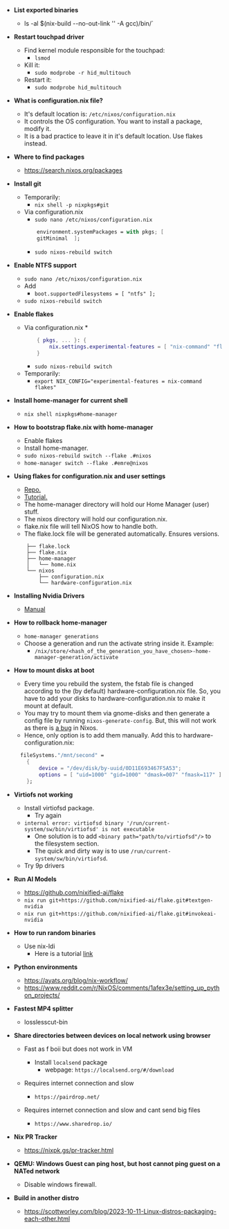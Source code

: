 * **List exported binaries**
    * ls -al $(nix-build --no-out-link '<nixpkgs>' -A gcc)/bin/` 

* **Restart touchpad driver**
    * Find kernel module responsible for the touchpad:
        * `lsmod`
    * Kill it:
        * `sudo modprobe -r hid_multitouch`
    * Restart it:
        * `sudo modprobe hid_multitouch`

* **What is configuration.nix file?**
    * It's default location is: ```/etc/nixos/configuration.nix```
    * It controls the OS configuration. You want to install a package, modify it.
    * It is a bad practice to leave it in it's default location. Use flakes instead.

* **Where to find packages**
    * https://search.nixos.org/packages

* **Install git**
    * Temporarily:
        * ```nix shell -p nixpkgs#git```
    * Via configuration.nix
        * ```sudo nano /etc/nixos/configuration.nix```
        ```nix
            environment.systemPackages = with pkgs; [
            gitMinimal  ];
        ```
        * ```sudo nixos-rebuild switch```

* **Enable NTFS support**
    * ```sudo nano /etc/nixos/configuration.nix```
    * Add
        * ```boot.supportedFilesystems = [ "ntfs" ];```
    * ```sudo nixos-rebuild switch```

* **Enable flakes**
    * Via configuration.nix
        *
        ```nix
            { pkgs, ... }: {
                nix.settings.experimental-features = [ "nix-command" "flakes" ];
            }
        ```
        * ```sudo nixos-rebuild switch```
    * Temporarily:
        * ```export NIX_CONFIG="experimental-features = nix-command flakes"```

* **Install home-manager for current shell**
    * ```nix shell nixpkgs#home-manager```

* **How to bootstrap flake.nix with home-manager**
    * Enable flakes
    * Install home-manager.
    * ```sudo nixos-rebuild switch --flake .#nixos```
    * ```home-manager switch --flake .#emre@nixos```

* **Using flakes for configuration.nix and user settings**
    * [Repo.](https://github.com/Misterio77/nix-starter-configs)
    * [Tutorial.](https://cola-gang.industries/nixos-for-the-confused-part-i)
    * The home-manager directory will hold our Home Manager (user) stuff.
    * The nixos directory will hold our configuration.nix.
    * flake.nix file will tell NixOS how to handle both.
    * The flake.lock file will be generated automatically. Ensures versions.
    ```
        ├── flake.lock
        ├── flake.nix
        ├── home-manager
        │   └── home.nix
        └── nixos
            ├── configuration.nix
            └── hardware-configuration.nix
    ```

* **Installing Nvidia Drivers**
    * [Manual](https://nixos.wiki/wiki/Nvidia)

* **How to rollback home-manager**
    * ```home-manager generations```
    * Choose a generation and run the activate string inside it. Example:
        * ```/nix/store/<hash_of_the_generation_you_have_chosen>-home-manager-generation/activate```

* **How to mount disks at boot**
    *  Every time you rebuild the system, the fstab file is changed according to the (by default) hardware-configuration.nix file. So, you have to add your disks to hardware-configuration.nix to make it mount at default.
    * You may try to mount them via gnome-disks and then generate a config file by running ```nixos-generate-config```. But, this will not work as there is [a bug](https://github.com/NixOS/nixpkgs/issues/14624) in Nixos.
    * Hence, only option is to add them manually. Add this to hardware-configuration.nix:
    ```nix
      fileSystems."/mnt/second" =
        {
            device = "/dev/disk/by-uuid/0D11E693467F5A53";
            options = [ "uid=1000" "gid=1000" "dmask=007" "fmask=117" ];
        };
    ```

* **Virtiofs not working**
    * Install virtiofsd package.
        * Try again
    * ```internal error: virtiofsd binary '/run/current-system/sw/bin/virtiofsd' is not executable```
        * One solution is to add `<binary path="path/to/virtiofsd"/>` to the filesystem section.
        * The quick and dirty way is to use `/run/current-system/sw/bin/virtiofsd`.
    * Try 9p drivers

* **Run AI Models**
    * https://github.com/nixified-ai/flake
    * ```nix run git+https://github.com/nixified-ai/flake.git#textgen-nvidia```
    * ```nix run git+https://github.com/nixified-ai/flake.git#invokeai-nvidia```

* **How to run random binaries**
    * Use nix-ldi
        * Here is a tutorial [link](https://github.com/mcdonc/.nixconfig/blob/master/videos/pydev/script.rst)

* **Python environments**
    * https://ayats.org/blog/nix-workflow/
    * https://www.reddit.com/r/NixOS/comments/1afex3e/setting_up_python_projects/

* **Fastest MP4 splitter**
    * losslesscut-bin

* **Share directories between devices on local network using browser**
    * Fast as f boii but does not work in VM
        * Install `localsend` package
            * webpage: `https://localsend.org/#/download`

    * Requires internet connection and slow
        * ```https://pairdrop.net/```

    * Requires internet connection and slow and cant send big files
        * ```https://www.sharedrop.io/```

* **Nix PR Tracker**
    * https://nixpk.gs/pr-tracker.html

* **QEMU: Windows Guest can ping host, but host cannot ping guest on a NATed network**
    * Disable windows firewall.

* **Build in another distro**
    * https://scottworley.com/blog/2023-10-11-Linux-distros-packaging-each-other.html
